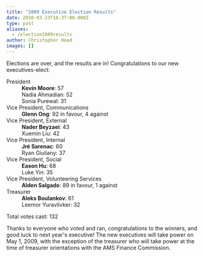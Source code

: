 ```yaml
---
title: "2009 Executive Election Results"
date: 2010-03-23T16:37:00.000Z
type: post
aliases:
  - /election2009results
author: Christopher Head
images: []
---
```


<div class="field field-name-body field-type-text-with-summary field-label-hidden"><div class="field-items"><div class="field-item even"><p>Elections are over, and the results are in! Congratulations to our new executives-elect:</p>
<dl>
<dt>President</dt>
<dd><b>Kevin Moore</b>: 57<br>
Nadia Ahmadian: 52<br>
Sonia Purewal: 31</dd>
<dt>Vice President, Communications</dt>
<dd><b>Glenn Ong</b>: 92 in favour, 4 against</dd>
<dt>Vice President, External</dt>
<dd><b>Nader Beyzaei</b>: 43<br>
Xuemin Liu: 42</dd>
<dt>Vice President, Internal</dt>
<dd><b>Jr&#xE9; Sarenac</b>: 60<br>
Ryan Giuliany: 37</dd>
<dt>Vice President, Social</dt>
<dd><b>Eason Hu</b>: 68<br>
Luke Yin: 35</dd>
<dt>Vice President, Volunteering Services</dt>
<dd><b>Alden Salgado</b>: 89 in favour, 1 against</dd>
<dt>Treasurer</dt>
<dd><b>Aleks Boulankov</b>: 61<br>
Leemor Yuravlivker: 32</dd>
</dl>
<p>Total votes cast: 132</p>
<p>Thanks to everyone who voted and ran, congratulations to the winners, and good luck to next year&apos;s executive! The new executives will take power on May 1, 2009, with the exception of the treasurer who will take power at the time of treasurer orientations with the AMS Finance Commission.</p>
</div></div></div>    <footer>
          </footer>
